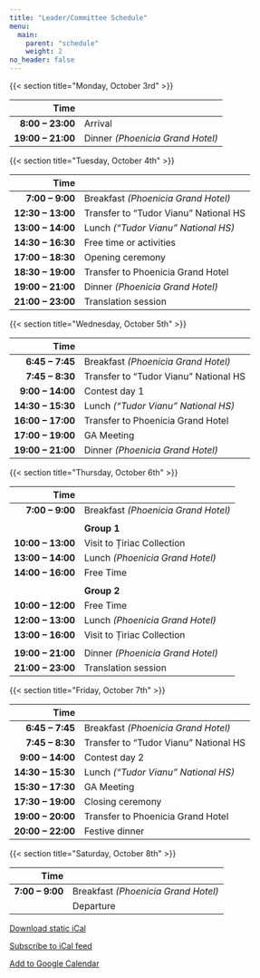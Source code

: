 ```yaml
---
title: "Leader/Committee Schedule"
menu:
  main:
    parent: "schedule"
    weight: 2
no_header: false
---
```


{{< section title="Monday, October 3rd" >}}

|              Time |                                  |
| ----------------: | :------------------------------- |
|  **8:00 – 23:00** | Arrival                          |
| **19:00 – 21:00** | Dinner *(Phoenicia Grand Hotel)* |


{{< section title="Tuesday, October 4th" >}}

|              Time |                                       |
| ----------------: | :------------------------------------ |
|   **7:00 – 9:00** | Breakfast *(Phoenicia Grand Hotel)*   |
| **12:30 – 13:00** | Transfer to “Tudor Vianu” National HS |
| **13:00 – 14:00** | Lunch *(“Tudor Vianu” National HS)*   |
| **14:30 – 16:30** | Free time or activities               |
| **17:00 – 18:30** | Opening ceremony                      |
| **18:30 – 19:00** | Transfer to Phoenicia Grand Hotel     |
| **19:00 – 21:00** | Dinner *(Phoenicia Grand Hotel)*      |
| **21:00 – 23:00** | Translation session                   |


{{< section title="Wednesday, October 5th" >}}

|              Time |                                       |
| ----------------: | :------------------------------------ |
|   **6:45 – 7:45** | Breakfast *(Phoenicia Grand Hotel)*   |
|   **7:45 – 8:30** | Transfer to “Tudor Vianu” National HS |
|  **9:00 – 14:00** | Contest day 1                         |
| **14:30 – 15:30** | Lunch *(“Tudor Vianu” National HS)*   |
| **16:00 – 17:00** | Transfer to Phoenicia Grand Hotel     |
| **17:00 – 19:00** | GA Meeting                            |
| **19:00 – 21:00** | Dinner *(Phoenicia Grand Hotel)*      |


{{< section title="Thursday, October 6th" >}}

|              Time |                                     |
| ----------------: | :---------------------------------- |
|   **7:00 – 9:00** | Breakfast *(Phoenicia Grand Hotel)* |
|                   |                                     |
|                   | **Group 1**                         |
| **10:00 – 13:00** | Visit to Țiriac Collection          |
| **13:00 – 14:00** | Lunch *(Phoenicia Grand Hotel)*     |
| **14:00 – 16:00** | Free Time                           |
|                   |                                     |
|                   | **Group 2**                         |
| **10:00 – 12:00** | Free Time                           |
| **12:00 – 13:00** | Lunch *(Phoenicia Grand Hotel)*     |
| **13:00 – 16:00** | Visit to Țiriac Collection          |
|                   |                                     |
| **19:00 – 21:00** | Dinner *(Phoenicia Grand Hotel)*    |
| **21:00 – 23:00** | Translation session                 |


{{< section title="Friday, October 7th" >}}

|              Time |                                       |
| ----------------: | :------------------------------------ |
|   **6:45 – 7:45** | Breakfast *(Phoenicia Grand Hotel)*   |
|   **7:45 – 8:30** | Transfer to “Tudor Vianu” National HS |
|  **9:00 – 14:00** | Contest day 2                         |
| **14:30 – 15:30** | Lunch *(“Tudor Vianu” National HS)*   |
| **15:30 – 17:30** | GA Meeting                            |
| **17:30 – 19:00** | Closing ceremony                      |
| **19:00 – 20:00** | Transfer to Phoenicia Grand Hotel     |
| **20:00 – 22:00** | Festive dinner                        |


{{< section title="Saturday, October 8th" >}}

|            Time |                                     |
| --------------: | :---------------------------------- |
| **7:00 – 9:00** | Breakfast *(Phoenicia Grand Hotel)* |
|                 | Departure                           |



[Download static iCal](/organisation/schedule/BOI2022_leader.ics)

[Subscribe to iCal feed](webcals://boi2022.lbi.ro/organisation/schedule/BOI2022_leader.ics)

[Add to Google Calendar](https://www.google.com/calendar/render?cid=webcal://boi2022.lbi.ro/organisation/schedule/BOI2022_leader.ics)
